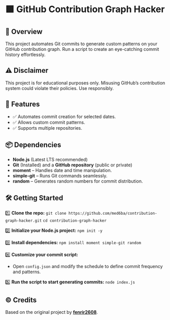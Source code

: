 # 🟩 GitHub Contribution Graph Hacker

## 🚀 Overview  
This project automates Git commits to generate custom patterns on your GitHub contribution graph. Run a script to create an eye-catching commit history effortlessly.

## ⚠️ Disclaimer  
This project is for educational purposes only. Misusing GitHub’s contribution system could violate their policies. Use responsibly.

## 📌 Features  
- ✅ Automates commit creation for selected dates.  
- ✅ Allows custom commit patterns.  
- ✅ Supports multiple repositories.

## 📦 Dependencies  
- **Node.js** (Latest LTS recommended)  
- **Git** (Installed) and a **GitHub repository** (public or private)  
- **moment** – Handles date and time manipulation.  
- **simple-git** – Runs Git commands seamlessly.  
- **random** – Generates random numbers for commit distribution.

## 🛠️ Getting Started

1️⃣ **Clone the repo:**
    ```
    git clone https://github.com/med6ba/contribution-graph-hacker.git
    ```
    ```
    cd contribution-graph-hacker
    ```

2️⃣ **Initialize your Node.js project:**
    ```
    npm init -y
    ```

3️⃣ **Install dependencies:**
    ```
    npm install moment simple-git random
    ```

4️⃣ **Customize your commit script:**  
   - Open `config.json` and modify the schedule to define commit frequency and patterns.

5️⃣ **Run the script to start generating commits:**
    ```
    node index.js
    ```

## ©️ Credits  
Based on the original project by <a href="https://github.com/fenrir2608/goGreen">**fenrir2608**</a>.
